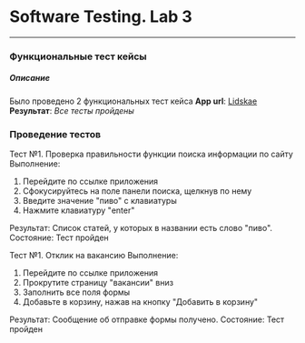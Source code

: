 
# Software Testing. Lab 3
---
### Функциональные тест кейсы

##### Описание
Было проведено 2 функциональных тест кейса
**App url**: [Lidskae](https://lidskae.by/)  
**Результат**: *Все тесты пройдены*  

### Проведение тестов

Тест №1. Проверка правильности функции поиска информации по сайту
Выполнение:
1. Перейдите по ссылке приложения 
2. Сфокусируйтесь на поле панели поиска, щелкнув по нему
3. Введите значение "пиво" с клавиатуры 
4. Нажмите клавиатуру "enter"

Результат: Список статей, у которых в названии есть слово "пиво". 
Состояние: Тест пройден

Тест №1. Отклик на вакансию
Выполнение:
1. Перейдите по ссылке приложения
2. Прокрутите страницу "вакансии" вниз
3. Заполнить все поля формы
4. Добавьте в корзину, нажав на кнопку "Добавить в корзину"

Результат: Сообщение об отправке формы получено. 
Состояние: Тест пройден
